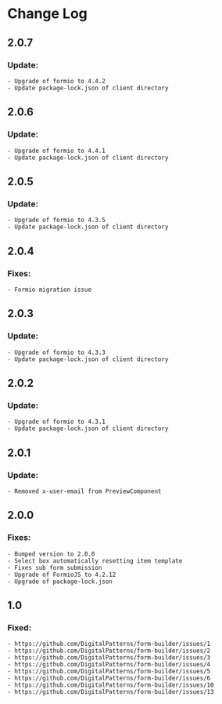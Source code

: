 # Change Log
## 2.0.7
### Update:
    - Upgrade of formio to 4.4.2
    - Update package-lock.json of client directory  
    
## 2.0.6
### Update:
    - Upgrade of formio to 4.4.1
    - Update package-lock.json of client directory  
    
## 2.0.5
### Update:
    - Upgrade of formio to 4.3.5
    - Update package-lock.json of client directory  
## 2.0.4
### Fixes:
    - Formio migration issue
    
## 2.0.3
### Update:
    - Upgrade of formio to 4.3.3
    - Update package-lock.json of client directory    
    
## 2.0.2
### Update:
    - Upgrade of formio to 4.3.1
    - Update package-lock.json of client directory
    
## 2.0.1
### Update:
    - Removed x-user-email from PreviewComponent
    
## 2.0.0
### Fixes:
    - Bumped version to 2.0.0
    - Select box automatically resetting item template
    - Fixes sub form submission
    - Upgrade of FormioJS to 4.2.12
    - Upgrade of package-lock.json

## 1.0
### Fixed:
    - https://github.com/DigitalPatterns/form-builder/issues/1
    - https://github.com/DigitalPatterns/form-builder/issues/2
    - https://github.com/DigitalPatterns/form-builder/issues/3
    - https://github.com/DigitalPatterns/form-builder/issues/4
    - https://github.com/DigitalPatterns/form-builder/issues/5
    - https://github.com/DigitalPatterns/form-builder/issues/6
    - https://github.com/DigitalPatterns/form-builder/issues/10
    - https://github.com/DigitalPatterns/form-builder/issues/13
